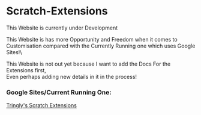 # Scratch-Extensions
This Website is currently under Development


This Website is has more Opportunity and Freedom when it comes to Customisation compared with the Currently Running one which uses Google Sites!\


This Website is not out yet because I want to add the Docs For the Extensions first,\
Even perhaps adding new details in it in the process!

### Google Sites/Current Running One:
[Tringly's Scratch Extensions](https://sites.google.com/view/tringlys-scratch-extesions/gallery)
